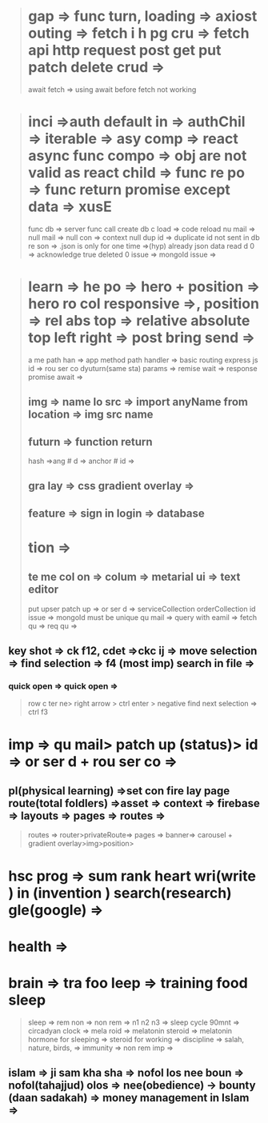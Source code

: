 <!-- Tue, Jan 24, 2023 12:09:17 PM -->
<!-- gap -->
> # gap  => func turn,  loading => axiost outing => fetch i h pg cru => fetch api http request post get put patch delete crud => 
> await fetch => using await before fetch not working 
<!-- inci  -->
> # inci =>auth  default in  => authChil =>  iterable => asy comp => react async func compo => obj are not valid as react child => func re po => func return promise except data => xusE
> func db => server func call create db 
> c load =>  code reload 
> nu mail => null mail => null con => context null 
> dup id => duplicate id not sent in db 
> re son => .json is only for one time =>(hyp) already json data read 
>d 0 =>  acknowledge true deleted 0 issue  =>  mongoId issue => 
<!-- learn  -->
> # learn =>  he po => hero + position => hero ro col responsive =>, position => rel abs top => relative absolute top left right  => post bring send => 
> a me path han => app method path handler => basic routing express js 
> id => rou ser co   dyuturn(same sta) params  => 
> remise wait => response promise await => 
> ## img => name lo src => import anyName from location => img src name 
> ## futurn => function return 
> hash =>ang # d =>  anchor # id => 
> ## gra lay =>  css gradient overlay => 
> ## feature => sign in login => database 
> # tion  => 
> ## te me col on  => colum => metarial ui => text editor 
> put upser patch up => 
> or ser d => serviceCollection orderCollection id issue => mongoId must be unique 
> qu mail => query with eamil => fetch qu => req qu => 
## key shot =>  ck f12, cdet =>ckc ij =>  move selection => find selection   => f4 (most imp) search in file => 
### quick open => quick open => 
> row c ter ne> right arrow > ctrl enter >  negative 
> find next selection => ctrl f3 
# imp => qu mail> patch up (status)> id => or ser d + rou ser co  => 

## pl(physical learning)  =>set con  fire lay page route(total foldlers) =>asset => context =>  firebase => layouts => pages => routes => 
> routes => router>privateRoute=>
> pages => banner=> carousel + gradient overlay>img>position>

























# hsc prog =>  sum rank heart wri(write ) in (invention )  search(research) gle(google) => 
# health => 
# brain => tra foo leep => training  food sleep 
> sleep => rem non => non rem => n1 n2 n3 => sleep cycle 90mnt => 
> circadyan clock => mela roid => melatonin steroid => melatonin hormone for sleeping => steroid for working => 
> discipline => salah, nature, birds, => 
> immunity => non rem imp => 


## islam => ji sam kha sha => nofol los nee boun => nofol(tahajjud) olos => nee(obedience) -> bounty (daan sadakah) => money management in Islam => 
